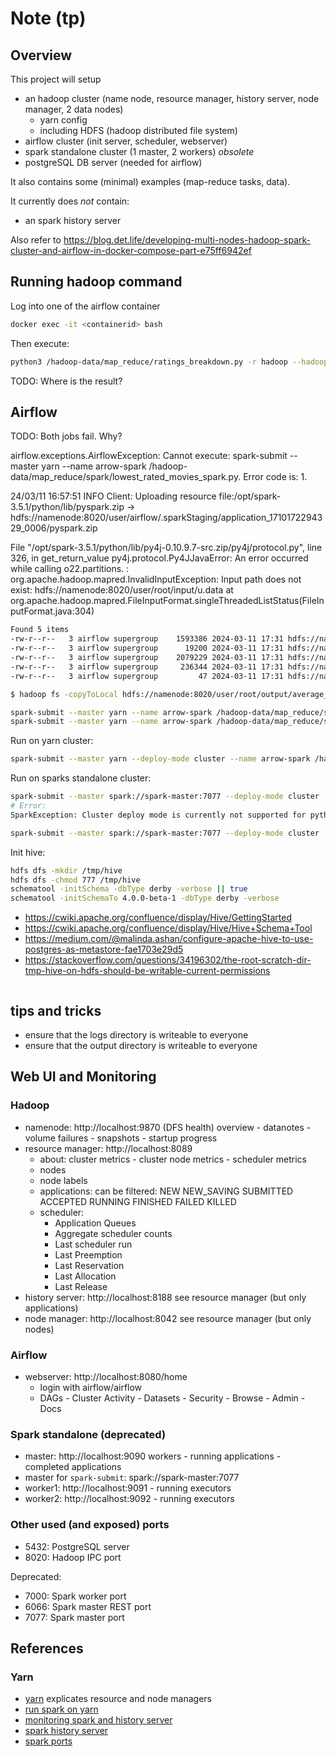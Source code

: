 # Note (tp)

## Overview

This project will setup

* an hadoop cluster (name node, resource manager, history server, node manager, 2 data nodes)
  + yarn config
  + including HDFS (hadoop distributed file system)
* airflow cluster (init server, scheduler, webserver)
* spark standalone cluster (1 master, 2 workers) _obsolete_
* postgreSQL DB server (needed for airflow)

It also contains some (minimal) examples (map-reduce tasks, data).

It currently does _not_ contain:

* an spark history server

Also refer to https://blog.det.life/developing-multi-nodes-hadoop-spark-cluster-and-airflow-in-docker-compose-part-e75ff6942ef

## Running hadoop command

Log into one of the airflow container

```bash
docker exec -it <containerid> bash
```

Then execute:

```bash
python3 /hadoop-data/map_reduce/ratings_breakdown.py -r hadoop --hadoop-streaming-jar /opt/hadoop-3.3.6/share/hadoop/tools/lib/hadoop-streaming-3.3.6.jar /hadoop-data/input/u.data
```

TODO:
Where is the result?

## Airflow

TODO:
Both jobs fail. Why?

airflow.exceptions.AirflowException: Cannot execute: spark-submit --master yarn --name arrow-spark /hadoop-data/map_reduce/spark/lowest_rated_movies_spark.py. Error code is: 1.

24/03/11 16:57:51 INFO Client: Uploading resource file:/opt/spark-3.5.1/python/lib/pyspark.zip -> hdfs://namenode:8020/user/airflow/.sparkStaging/application_1710172294329_0006/pyspark.zip

  File "/opt/spark-3.5.1/python/lib/py4j-0.10.9.7-src.zip/py4j/protocol.py", line 326, in get_return_value
py4j.protocol.Py4JJavaError: An error occurred while calling o22.partitions.
: org.apache.hadoop.mapred.InvalidInputException: Input path does not exist: hdfs://namenode:8020/user/root/input/u.data
        at org.apache.hadoop.mapred.FileInputFormat.singleThreadedListStatus(FileInputFormat.java:304)




```bash
Found 5 items
-rw-r--r--   3 airflow supergroup    1593386 2024-03-11 17:31 hdfs://namenode:8020/user/root/input/Sales.csv
-rw-r--r--   3 airflow supergroup      19200 2024-03-11 17:31 hdfs://namenode:8020/user/root/input/benda.txt
-rw-r--r--   3 airflow supergroup    2079229 2024-03-11 17:31 hdfs://namenode:8020/user/root/input/u.data
-rw-r--r--   3 airflow supergroup     236344 2024-03-11 17:31 hdfs://namenode:8020/user/root/input/u.item
-rw-r--r--   3 airflow supergroup         47 2024-03-11 17:31 hdfs://namenode:8020/user/root/input/words.txt
```

```bash
$ hadoop fs -copyToLocal hdfs://namenode:8020/user/root/output/average_price.csv output/
```

```bash
spark-submit --master yarn --name arrow-spark /hadoop-data/map_reduce/spark/lowest_rated_movies_spark.py
spark-submit --master yarn --name arrow-spark /hadoop-data/map_reduce/spark/average_price.py
```

Run on yarn cluster:

```bash
spark-submit --master yarn --deploy-mode cluster --name arrow-spark /hadoop-data/map_reduce/spark/lowest_rated_movies_spark.py
```

Run on sparks standalone cluster:

```bash
spark-submit --master spark://spark-master:7077 --deploy-mode cluster --name arrow-spark /hadoop-data/map_reduce/spark/lowest_rated_movies_spark.py
# Error:
SparkException: Cluster deploy mode is currently not supported for python applications on standalone clusters.

spark-submit --master spark://spark-master:7077 --deploy-mode cluster --name arrow-spark /hadoop-data/map_reduce/spark/lowest_rated_movies_spark.py
```

Init hive:

```bash
hdfs dfs -mkdir /tmp/hive
hdfs dfs -chmod 777 /tmp/hive
schematool -initSchema -dbType derby -verbose || true
schematool -initSchemaTo 4.0.0-beta-1 -dbType derby -verbose
```

* https://cwiki.apache.org/confluence/display/Hive/GettingStarted
* https://cwiki.apache.org/confluence/display/Hive/Hive+Schema+Tool
* https://medium.com/@malinda.ashan/configure-apache-hive-to-use-postgres-as-metastore-fae1703e29d5
* https://stackoverflow.com/questions/34196302/the-root-scratch-dir-tmp-hive-on-hdfs-should-be-writable-current-permissions

```bash
```

## tips and tricks

* ensure that the logs directory is writeable to everyone
* ensure that the output directory is writeable to everyone

## Web UI and Monitoring

### Hadoop

* namenode: http://localhost:9870 (DFS health)
  overview - datanotes - volume failures - snapshots - startup progress
* resource manager: http://localhost:8089
  + about: cluster metrics - cluster node metrics - scheduler metrics
  + nodes
  + node labels
  + applications: can be filtered:  NEW NEW_SAVING SUBMITTED ACCEPTED RUNNING FINISHED FAILED KILLED
  + scheduler:
    - Application Queues
    - Aggregate scheduler counts
    - Last scheduler run
    - Last Preemption
    - Last Reservation
    - Last Allocation
    - Last Release
* history server: http://localhost:8188
  see resource manager (but only applications)
* node manager: http://localhost:8042
  see resource manager (but only nodes)

### Airflow

* webserver: http://localhost:8080/home 
  + login with airflow/airflow
  + DAGs - Cluster Activity - Datasets - Security - Browse - Admin - Docs

### Spark standalone (deprecated)

* master: http://localhost:9090
  workers - running applications - completed applications
* master for `spark-submit`: spark://spark-master:7077
* worker1: http://localhost:9091 - running executors
* worker2: http://localhost:9092 - running executors

### Other used (and exposed) ports

* 5432: PostgreSQL server
* 8020: Hadoop IPC port

Deprecated:
* 7000: Spark worker port
* 6066: Spark master REST port
* 7077: Spark master port

## References

### Yarn

* [yarn](https://hadoop.apache.org/docs/stable/hadoop-yarn/hadoop-yarn-site/YARN.html) explicates resource and node managers
* [run spark on yarn](https://spark.apache.org/docs/latest/running-on-yarn.html)
* [monitoring spark and history server](https://spark.apache.org/docs/3.5.1/monitoring.html)
* [spark history server](https://github.com/rangareddy/spark-history-server-docker)
* [spark ports](https://spark.apache.org/docs/latest/security.html#configuring-ports-for-network-security)
